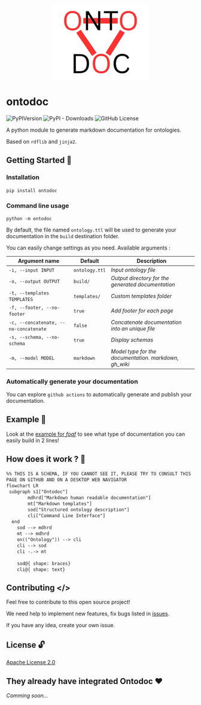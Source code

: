 <p align="center">
<img src='https://github.com/StephaneBranly/ontodoc/blob/main/src/logo.png' height='200' alt='ontodoc logo' />
</p>

# ontodoc

![PyPIVersion](https://img.shields.io/pypi/v/ontodoc) ![PyPI - Downloads](https://img.shields.io/pypi/dm/ontodoc) ![GitHub License](https://img.shields.io/github/license/StephaneBranly/ontodoc)

A python module to generate markdown documentation for ontologies.

Based on `rdflib` and `jinja2`.

## Getting Started 🚀

### Installation

```shell
pip install ontodoc
```

### Command line usage

```shell
python -m ontodoc
```

By default, the file named `ontology.ttl` will be used to generate your documentation in the `build` destination folder.

You can easily change settings as you need.
Available arguments :

| Argument name                         | Default        | Description                                           |
| ------------------------------------- | -------------- | ----------------------------------------------------- |
| `-i, --input INPUT`                   | `ontology.ttl` | _Input ontology file_                                 |
| `-o, --output OUTPUT`                 | `build/`       | _Output directory for the generated documentation_    |
| `-t, --templates TEMPLATES`           | `templates/`   | _Custom templates folder_                             |
| `-f, --footer, --no-footer`           | `true`         | _Add footer for each page_                            |
| `-c, --concatenate, --no-concatenate` | `false`        | _Concatenate documentation into an unique file_       |
| `-s, --schema, --no-schema`           | `true`         | _Display schemas_                                     |
| `-m, --model MODEL`                   | `markdown`     | _Model type for the documentation. markdown, gh_wiki_ |

### Automatically generate your documentation

You can explore `github actions` to automatically generate and publish your documentation.

## Example 👀

Look at the [example for _foaf_](https://github.com/StephaneBranly/ontodoc/blob/main/example/build/homepage.md) to see what type of documentation you can easily build in 2 lines!

## How does it work ? 🔧

```mermaid
%% THIS IS A SCHEMA, IF YOU CANNOT SEE IT, PLEASE TRY TO CONSULT THIS PAGE ON GITHUB AND ON A DESKTOP WEB NAVIGATOR
flowchart LR
 subgraph s1["Ontodoc"]
        mdhrd["Markdown human readable documentation"]
        mt["Markdown templates"]
        sod["Structured ontology description"]
        cli["Command Line Interface"]
  end
    sod --> mdhrd
    mt --> mdhrd
    on(("Ontology")) --> cli
    cli --> sod
    cli -.-> mt

    sod@{ shape: braces}
    cli@{ shape: text}
```

## Contributing </>

Feel free to contribute to this open source project!

We need help to implement new features, fix bugs listed in [issues](https://github.com/StephaneBranly/ontodoc/issues).

If you have any idea, create your own issue.

## License 🔓

[Apache License 2.0](https://github.com/StephaneBranly/ontodoc/blob/main/LICENCE.txt)

## They already have integrated Ontodoc ♥️

_Comming soon..._
